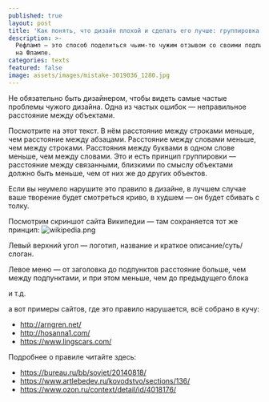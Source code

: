 ```yaml
---
published: true
layout: post
title: 'Как понять, что дизайн плохой и сделать его лучше: группировка'
description: >-
  Рефламп — это способ поделиться чьим-то чужим отзывом со своими подписчиками
  на Флампе.
categories: texts
featured: false
image: assets/images/mistake-3019036_1280.jpg
---
```

Не обязательно быть дизайнером, чтобы видеть самые частые проблемы чужого дизайна. Одна из частых ошибок — неправильное расстояние между объектами.

Посмотрите на этот текст. В нём расстояние между строками меньше, чем расстояние между абзацами. Расстояние между словами меньше, чем между строками. Расстояния между буквами в одном слове меньше, чем между словами. Это и есть принцип группировки — расстояние между связанными, близкими по смыслу объектами должно быть меньше, чем от них же до других объектов.

Если вы неумело нарушите это правило в дизайне, в лучшем случае ваше творение будет смотреться криво, в худшем — он будет сбивать с толку.

Посмотрим скриншот сайта Википедии — там сохраняется тот же принцип:
![wikipedia.png]({{site.baseurl}}/assets/images/wikipedia.png)


Левый верхний угол — логотип, название и краткое описание/суть/слоган.

Левое меню — от заголовка до подпунктов расстояние больше, чем между подпунктами, и при этом меньше, чем до предыдущего блока

и т.д.

а вот примеры сайтов, где это правило нарушается, всё собрано в кучу:

- <http://arngren.net/>
- <http://hosanna1.com/>
- <https://www.lingscars.com/>

Подробнее о правиле читайте здесь:

- <https://bureau.ru/bb/soviet/20140818/>
- <https://www.artlebedev.ru/kovodstvo/sections/136/>
- <https://www.ozon.ru/context/detail/id/4018176/>
